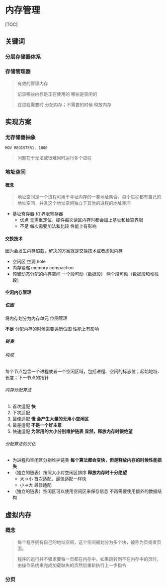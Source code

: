 # 内存管理

[TOC]

## 关键词

### 分层存储器体系

### 存储管理器

> 有效的管理内存
>
> 记录哪些内存是正在使用的 哪些是空闲的
>
> 在进程需要时 分配内存；不需要的时候 释放内存

## 实现方案

### 无存储器抽象

```assembly
MOV REGISTER1, 1000
```

> 问题在于无法或很难同时运行多个进程

### 地址空间

#### 概念

> 地址空间是一个进程可用于寻址内存的一套地址集合。每个进程都有自己的地址空间，并且这个地址空间独立于其他的进程的地址空间

- 基址寄存器 和 界限寄存器
  - 优点 无需重定位，硬件每次读区内存时都会加上基址和检查界限
  - 不足 每次需要加法和比较 性能上有影响

#### 交换技术

因为会发生内存超载，解决的方案就是交换技术或者虚拟内存

- 空闲区 空洞 hole
- 内存紧缩 memory compaction
- 预留动态分配的内存空间 一个段可动（数据段） 两个段可动（数据段和堆栈段）

#### 空闲内存管理

##### 位图

将内存划分为内存单元 位图管理

**不足** 分配内存的时候需要遍历位图 性能上有影响

##### 链表

###### 构成

每个节点包含一个进程或者一个空闲区域，包括进程、空闲的标志位；起始地址、长度；下一节点的指针

###### 内存分配算法

1. 首次适配 **快**
2. 下次适配
3. 最佳适配 **慢 会产生大量的无用小空闲区**
4. 最差适配 **不是一个好主意**
5. 快速适配 **为常用的大小分别维护链表** **显然，释放内存时很绝望**

###### 分配算法的优化

- 为进程和空闲区分别维护链表 **每个算法都会变快，但是释放内存的时候性能损失**
- （独立的链表）按照大小对空闲区排序 **释放内存时十分绝望**
  - 大->小 首次适配、最佳适配一样快
  - 小->大 最佳适配
- （独立的链表）空闲区可以使用空闲区来保存信息 不再需要使用额外的数据结构

## 虚拟内存

### 概念

> 每个程序拥有自己的地址空间，这个空间被划分为多个块，被称为页或者页面。
>
> 程序的运行并不强求要每一页都在内存中，如果跳转到不在内存中的页时，由操作系统来完成加载缺失的页然后重新执行上一步指令

### 分页

